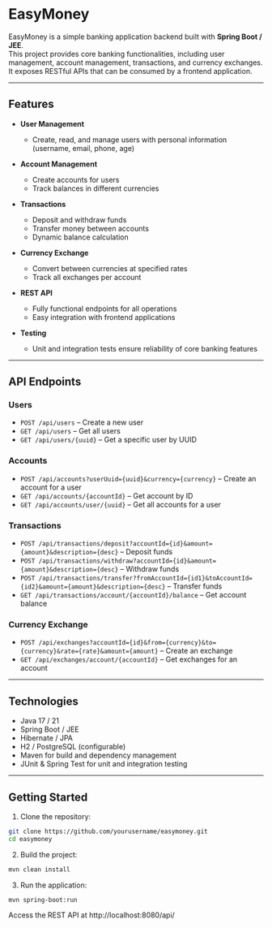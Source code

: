 # EasyMoney

EasyMoney is a simple banking application backend built with **Spring Boot / JEE**.  
This project provides core banking functionalities, including user management, account management, transactions, and currency exchanges. It exposes RESTful APIs that can be consumed by a frontend application.

---

## Features

- **User Management**
  - Create, read, and manage users with personal information (username, email, phone, age)
  
- **Account Management**
  - Create accounts for users
  - Track balances in different currencies
  
- **Transactions**
  - Deposit and withdraw funds
  - Transfer money between accounts
  - Dynamic balance calculation
  
- **Currency Exchange**
  - Convert between currencies at specified rates
  - Track all exchanges per account
  
- **REST API**
  - Fully functional endpoints for all operations
  - Easy integration with frontend applications
  
- **Testing**
  - Unit and integration tests ensure reliability of core banking features

---

## API Endpoints

### Users

- `POST /api/users` – Create a new user  
- `GET /api/users` – Get all users  
- `GET /api/users/{uuid}` – Get a specific user by UUID  

### Accounts

- `POST /api/accounts?userUuid={uuid}&currency={currency}` – Create an account for a user  
- `GET /api/accounts/{accountId}` – Get account by ID  
- `GET /api/accounts/user/{uuid}` – Get all accounts for a user  

### Transactions

- `POST /api/transactions/deposit?accountId={id}&amount={amount}&description={desc}` – Deposit funds  
- `POST /api/transactions/withdraw?accountId={id}&amount={amount}&description={desc}` – Withdraw funds  
- `POST /api/transactions/transfer?fromAccountId={id1}&toAccountId={id2}&amount={amount}&description={desc}` – Transfer funds  
- `GET /api/transactions/account/{accountId}/balance` – Get account balance  

### Currency Exchange

- `POST /api/exchanges?accountId={id}&from={currency}&to={currency}&rate={rate}&amount={amount}` – Create an exchange  
- `GET /api/exchanges/account/{accountId}` – Get exchanges for an account  

---

## Technologies

- Java 17 / 21  
- Spring Boot / JEE  
- Hibernate / JPA  
- H2 / PostgreSQL (configurable)  
- Maven for build and dependency management  
- JUnit & Spring Test for unit and integration testing  

---

## Getting Started

1. Clone the repository:

```bash
git clone https://github.com/yourusername/easymoney.git
cd easymoney
```

2. Build the project:

```bash
mvn clean install
```

3. Run the application:

```bash
mvn spring-boot:run
```

Access the REST API at http://localhost:8080/api/
